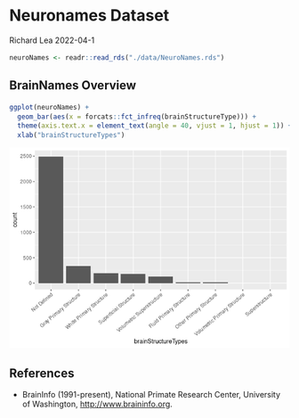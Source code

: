 Neuronames Dataset
================
Richard Lea
2022-04-1

``` r
neuroNames <- readr::read_rds("./data/NeuroNames.rds")
```

## BrainNames Overview

``` r
ggplot(neuroNames) +
  geom_bar(aes(x = forcats::fct_infreq(brainStructureType))) +
  theme(axis.text.x = element_text(angle = 40, vjust = 1, hjust = 1)) +
  xlab("brainStructureTypes")
```

![](neuronames_files/figure-gfm/unnamed-chunk-1-1.png)<!-- -->

## References

-   BrainInfo (1991-present), National Primate Research Center,
    University of Washington, <http://www.braininfo.org>.
